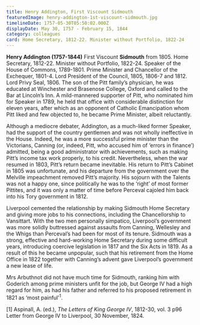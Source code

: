 ```yaml
---
title: Henry Addington, First Viscount Sidmouth
featuredImage: henry-addington-1st-viscount-sidmouth.jpg
timelineDate: 1757-05-30T05:50:02.000Z
displayDate: May 30, 1757 - February 15, 1844
category: colleagues
card: Home Secretary, 1812-22. Minister without Portfolio, 1822-24
---
```

**Henry Addington (1757-1844)** First Viscount **Sidmouth** from 1805. Home Secretary, 1812-22. Minister without Portfolio, 1822-24. Speaker of the House of Commons, 1789-1801. Prime Minister and Chancellor of the Exchequer, 1801-4. Lord President of the Council, 1805, 1806-7 and 1812. Lord Privy Seal, 1806. The son of the Pitt family’s physician, he was educated at Winchester and Brasenose College, Oxford and called to the Bar at Lincoln’s Inn. A mild-mannered supporter of Pitt, who nominated him for Speaker in 1789, he held that office with considerable distinction for eleven years, after which as an opponent of Catholic Emancipation whom Pitt liked and few objected to, he became Prime Minister, albeit reluctantly. 

Although a mediocre debater, Addington, as a much-liked former Speaker, had the support of the country gentlemen and was not wholly ineffective in the House. Indeed, he was a more successful prime minister than the Victorians, Canning (or, indeed, Pitt, who accused him of ‘errors in finance’) admitted, being a good administrator with achievements, such as making Pitt’s income tax work properly, to his credit. Nevertheless, when the war resumed in 1803, Pitt’s return became inevitable. His return to Pitt’s Cabinet in 1805 was unfortunate, and his departure from the government over the Melville impeachment removed Pitt’s majority. His sojourn with the Talents was not a happy one, since politically he was to the ‘right’ of most former Pittites, and it was only a matter of time before Perceval cajoled him back into his Tory government in 1812. 

Liverpool cemented the relationship by making Sidmouth Home Secretary and giving more jobs to his connections, including the Chancellorship to Vansittart. With the two men personally simpatico, Liverpool’s government was more solidly buttressed against assaults from Canning, Wellesley and the Whigs than Perceval’s had been for most of its tenure. Sidmouth was a strong, effective and hard-working Home Secretary during some difficult years, introducing coercive legislation in 1817 and the Six Acts in 1819. As a result of this he became unpopular, such that his retirement from the Home Office in 1822 together with Canning’s advent gave Liverpool’s government a new lease of life.

Mrs Arbuthnot did not have much time for Sidmouth, ranking him with Goderich among prime ministers unfit for the job, but George IV had a high regard for him, as had his father and referred to his proposed retirement in 1821 as ‘most painful’<sup>1</sup>.

\[1] Aspinall, A. (ed.), *The Letters of King George IV*, 1812-30, vol. 3 p96 Letter from George IV to Liverpool, 30 November, 1824.